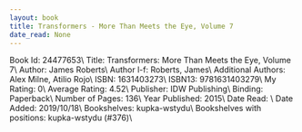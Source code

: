 ```yaml
---
layout: book
title: Transformers - More Than Meets the Eye, Volume 7
date_read: None
---
```


Book Id: 24477653\ 
Title: Transformers: More Than Meets the Eye, Volume 7\ 
Author: James Roberts\ 
Author l-f: Roberts, James\ 
Additional Authors: Alex Milne, Atilio Rojo\ 
ISBN: 1631403273\ 
ISBN13: 9781631403279\ 
My Rating: 0\ 
Average Rating: 4.52\ 
Publisher: IDW Publishing\ 
Binding: Paperback\ 
Number of Pages: 136\ 
Year Published: 2015\ 
Date Read: \ 
Date Added: 2019/10/18\ 
Bookshelves: kupka-wstydu\ 
Bookshelves with positions: kupka-wstydu (#376)\ 

